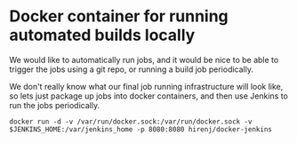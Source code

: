 # Docker container for running automated builds locally

We would like to automatically run jobs, and it would be nice to be able to trigger
the jobs using a git repo, or running a build job periodically.

We don't really know what our final job running infrastructure will look like,
so lets just package up jobs into docker containers, and then use Jenkins
to run the jobs periodically.

```
docker run -d -v /var/run/docker.sock:/var/run/docker.sock -v $JENKINS_HOME:/var/jenkins_home -p 8080:8080 hirenj/docker-jenkins
```